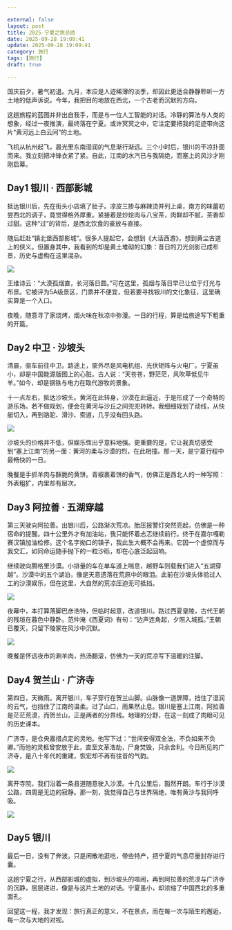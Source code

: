 ```yaml
---

external: false
layout: post
title: 2025-宁夏之旅总结
date: 2025-09-28 19:09:41
update: 2025-09-28 19:09:41
category: 旅行
tags: [旅行]
draft: true

---
```


国庆前夕，暑气初退。九月，本应是人迹稀薄的淡季，却因此更适合静静聆听一方土地的低声诉说。今年，我把目的地放在西北，一个古老而沉默的方向。

这趟旅程的蓝图并非出自我手，而是与一位人工智能的对话。冷静的算法与人类的想象，经过一夜推演，最终落在宁夏。或许冥冥之中，它注定要把我的足迹带向这片“黄河远上白云间”的土地。

飞机从杭州起飞，晨光里东南湿润的气息渐行渐远。三个小时后，银川的干凉扑面而来。我立刻把冲锋衣紧了紧。自此，江南的水汽已与我隔绝，而塞上的风沙才刚刚启幕。


## Day1 银川 · 西部影城

抵达银川后，先在街头小店填了肚子。凉皮三掺与麻辣烫并列上桌，南方的味蕾初尝西北的调子，竟觉得格外厚重。紧接着是炒烩肉与八宝茶，肉鲜却不腻，茶香却过甜。这种“过”的背后，是西北饮食的豪放与直接。

随后赶赴“镇北堡西部影城”。很多人提起它，会想到《大话西游》，想到黄尘古道上的侠义。但置身其中，我看到的却是黄土堆砌的幻象：昔日的刀光剑影已成布景，历史与虚构在这里混杂。

![](https://raw.githubusercontent.com/luckyscript/image/master/微信图片_20250929174214_15_7.jpg)

王维诗云：“大漠孤烟直，长河落日圆。”可在这里，孤烟与落日早已让位于灯光与布景。它被评为5A级景区，门票并不便宜，但若要寻找银川的文化象征，这里确实算是一个入口。

夜晚，随意寻了家烧烤，烟火味在秋凉中弥漫。一日的行程，算是给旅途写下粗重的开篇。


## Day2 中卫 · 沙坡头

清晨，驱车前往中卫。路途上，窗外尽是风电机组、光伏矩阵与火电厂。宁夏虽小，却是中国能源版图上的心脏。古人说：“天苍苍，野茫茫，风吹草低见牛羊。”如今，却是钢铁与电力在取代游牧的景象。

十一点左右，抵达沙坡头。黄河在此转身，沙漠在此逼近，于是形成了一个奇特的游乐场。若不做规划，便会在黄河与沙丘之间兜兜转转。我细细规划了动线，从快艇切入，再到骆驼、滑沙、索道，几乎没有回头路。

![](https://raw.githubusercontent.com/luckyscript/image/master/微信图片_20250929174215_16_7.jpg)

沙坡头的价格并不低，但娱乐性出乎意料地强。更重要的是，它让我真切感受到“塞上江南”的另一面：黄河的柔与沙漠的烈，在此相撞。那一天，是宁夏行程中最畅快的一日。

晚餐是手抓羊肉与酥脆的黄饼。青椒裹着饼的香气，仿佛正是西北人的一种写照：外表粗犷，内里却有层次。


## Day3 阿拉善 · 五湖穿越

第三天驶向阿拉善。出银川后，公路渐次荒凉。胎压报警灯突然亮起，仿佛是一种宿命的提醒。四十公里外才有加油站，我只能怀着忐忑继续前行。终于在嘉尔嘎勒赛汉镇加油检修。这个名字拗口的镇子，我此生大概不会再来。它因一个虚惊而与我交汇，如同命运随手抛下的一粒沙砾，却在心底泛起回响。

继续驶向腾格里沙漠。小排量的车在单车道上喘息，越野车则载我们进入“五湖穿越”。沙漠中的五个湖泊，像是天意遗落在荒原中的眼泪。此前在沙坡头体验过人工的沙漠娱乐，但在这里，大自然的荒凉压迫无可抵挡。

![](https://raw.githubusercontent.com/luckyscript/image/master/微信图片_20250929174216_17_7.jpg)

夜幕中，本打算落脚巴彦浩特，但临时起意，改道银川。路过西夏皇陵，古代王朝的残垣在暮色中静卧。范仲淹《西夏词》有句：“边声连角起，夕照入城孤。”王朝已覆灭，只留下陵冢在风沙中沉默。

![](https://raw.githubusercontent.com/luckyscript/image/master/微信图片_20250929174217_18_7.jpg)

晚餐是怀远夜市的涮羊肉，热汤翻滚，仿佛为一天的荒凉写下温暖的注脚。


## Day4 贺兰山 · 广济寺

第四日，天微雨。离开银川，车子穿行在贺兰山脚。山脉像一道屏障，挡住了湿润的云气，也挡住了江南的温柔。过了山口，雨果然止息。银川是塞上江南，阿拉善是茫茫荒漠，而贺兰山，正是两者的分界线。地理的分野，在这一刻成了肉眼可见的历史课本。

广济寺，是仓央嘉措点定的灵地。他写下过：“世间安得双全法，不负如来不负卿。”而他的灵柩曾安放于此，直至文革浩劫，尸身焚毁，只余舍利。今日所见的广济寺，是八十年代的重建，恢宏却不再有往昔的气韵。

![](https://raw.githubusercontent.com/luckyscript/image/master/微信图片_20250929174217_19_7.jpg)

离开寺院，我们沿着一条县道随意驶入沙漠。十几公里后，豁然开朗。车行于沙漠公路，四周是无边的寂静。那一刻，我觉得自己与世界隔绝，唯有黄沙与我同呼吸。

![](https://raw.githubusercontent.com/luckyscript/image/master/微信图片_20250929174218_20_7.jpg)


## Day5 银川

最后一日，没有了奔波。只是闲散地逛吃，带些特产，把宁夏的气息尽量封存进行囊。


这趟宁夏之行，从西部影城的虚拟，到沙坡头的喧闹，再到阿拉善的荒凉与广济寺的沉静，层层递进，像是与这片土地的对话。宁夏虽小，却浓缩了中国西北的多重面孔。

回望这一程，我才发现：旅行真正的意义，不在景点，而在每一次与陌生的邂逅，每一次与大地的对视。

